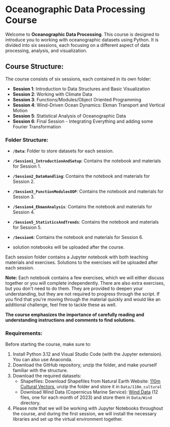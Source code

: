 
# Oceanographic Data Processing Course

Welcome to **Oceanographic Data Processing**. This course is designed to introduce you to working with oceanographic datasets using Python. It is divided into six sessions, each focusing on a different aspect of data processing, analysis, and visualization.

## Course Structure:

The course consists of six sessions, each contained in its own folder:
- **Session 1**: Introduction to Data Structures and Basic Visualization
- **Session 2**: Working with Climate Data
- **Session 3**: Functions/Modules/Object Oriented Programming
- **Session 4**: Wind-Driven Ocean Dynamics: Ekman Transport and Vertical Motion
- **Session 5**: Statistical Analysis of Oceanographic Data
- **Session 6**: Final Session - Integrating Everything and adding some Fourier Transformation

### Folder Structure:

- **`/Data`**: Folder to store datasets for each session.
- **`/Session1_IntroductionAndSetup`**: Contains the notebook and materials for Session 1.
- **`/Session2_DataHandling`**: Contains the notebook and materials for Session 2.
- **`/Session3_FunctionModulesOOP`**: Contains the notebook and materials for Session 3.
- **`/Session4_EkmanAnalysis`**: Contains the notebook and materials for Session 4.
- **`/Session5_StatisticsAndTrends`**: Contains the notebook and materials for Session 5.
- **`/Session6`**: Contains the notebook and materials for Session 6.

-   solution notebooks will be uploaded after the course.
  
Each session folder contains a Jupyter notebook with both teaching materials and exercises. Solutions to the exercises will be uploaded after each session.

**Note:** Each notebook contains a few exercises, which we will either discuss together or you will complete independently. There are also extra exercises, but you don't need to do them. They are provided to deepen your understanding, but they are not required to progress through the script. If you find that you're moving through the material quickly and would like an additional challenge, feel free to tackle these as well.

**The course emphasizes the importance of carefully reading and understanding instructions and comments to find solutions.** 


### Requirements:

Before starting the course, make sure to:
1. Install Python 3.12 and Visual Studio Code (with the Jupyter extension). You can also use Anaconda.
2. Download the GitHub repository, unzip the folder, and make yourself familiar with the structure. 
3. Download the required datasets:
    - Shapefiles: Download Shapefiles from Natural Earth Website: [110m Cultural Vectors](https://www.naturalearthdata.com/downloads/110m-cultural-vectors/), unzip the folder and store it in `Data/110m_cultural`
    - Download Wind Data (Copernicus Marine Service): [Wind Data](https://data.marine.copernicus.eu/product/WIND_GLO_PHY_CLIMATE_L4_MY_012_003/files?path=WIND_GLO_PHY_CLIMATE_L4_MY_012_003%2Fcmems_obs-wind_glo_phy_my_l4_P1M_202211%2F2023%2F) (12 files, one for each month of 2023) and store them in
   `Data/Wind` directory.
4. Please note that we will be working with Jupyter Notebooks throughout the course, and during the first session, we will install the necessary libraries and set up the virtual environment together.


